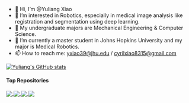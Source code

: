- 👋 Hi, I’m @Yuliang Xiao
- 👀 I’m interested in Robotics, especially in medical image analysis like registration and segmentation using deep learning.
- 🌱 My undergraduate majors are Mechanical Engineering & Computer Science.
- 💞️ I’m currently a master student in Johns Hopkins University and my major is Medical Robotics.
- 📫 How to reach me: yxiao39@jhu.edu / cyrilxiao8315@gmail.com

[![Yuliang's GitHub stats](https://github-readme-stats.vercel.app/api?username=mikami520&show_icons=true&count_private=true&include_all_commits=true&theme=synthwave)](https://github.com/mikami520/github-readme-stats)
#### Top Repositories


<a href="https://github.com/mikami520/nnUNet">
  <img align="center" src="https://github-readme-stats.vercel.app/api/pin/?username=mikami520&repo=nnUNet&theme=synthwave&show_owner=true" />
</a>
<a href="https://github.com/mikami520/MONAI">
  <img align="center" src="https://github-readme-stats.vercel.app/api/pin/?username=mikami520&repo=MONAI&theme=synthwave&show_owner=true" />
</a>
<a href="https://github.com/mikami520/guided-diffusion">
  <img align="center" src="https://github-readme-stats.vercel.app/api/pin/?username=mikami520&repo=guided-diffusion&theme=synthwave&show_owner=true" />
</a>
<a href="https://github.com/mikami520/DALL-E">
  <img align="center" src="https://github-readme-stats.vercel.app/api/pin/?username=mikami520&repo=DALL-E&theme=synthwave&show_owner=true" />
</a>

